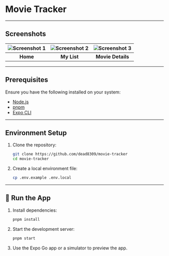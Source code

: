 # Movie Tracker

---

## Screenshots

| ![Screenshot 1](https://github.com/user-attachments/assets/76eddbf0-09fb-49d3-94dd-c26bdf6d4f84) | ![Screenshot 2](https://github.com/user-attachments/assets/f5fc762b-656d-405a-9842-85540a435e70) | ![Screenshot 3](https://github.com/user-attachments/assets/c5fcfa19-fa55-49a0-a8ff-b3bf264e141e) |
| :----------------------------------------------------------------------------------------------: | :----------------------------------------------------------------------------------------------: | :----------------------------------------------------------------------------------------------: |
|                                             **Home**                                             |                                           **My List**                                            |                                        **Movie Details**                                         |

---

## Prerequisites

Ensure you have the following installed on your system:

- [Node.js](https://nodejs.org/)
- [pnpm](https://pnpm.io/)
- [Expo CLI](https://expo.dev/)

---

## Environment Setup

1. Clone the repository:

   ```sh
   git clone https://github.com/dead8309/movie-tracker
   cd movie-tracker
   ```

2. Create a local environment file:
   ```sh
   cp .env.example .env.local
   ```

---

## 🏃 Run the App

1. Install dependencies:

   ```sh
   pnpm install
   ```

2. Start the development server:

   ```sh
   pnpm start
   ```

3. Use the Expo Go app or a simulator to preview the app.
